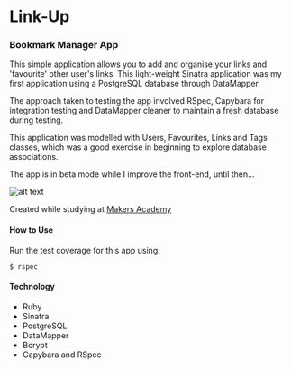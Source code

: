Link-Up
========

### Bookmark Manager App

This simple application allows you to add and organise your links and 'favourite' other user's links. This light-weight Sinatra application was my first application using a PostgreSQL database through DataMapper. 

The approach taken to testing the app involved RSpec, Capybara for integration testing and DataMapper cleaner to maintain a fresh database during testing.

This application was modelled with Users, Favourites, Links and Tags classes, which was a good exercise in beginning to explore database associations.

The app is in beta mode while I improve the front-end, until then... 

![alt text](https://raw.github.com/HannahKnights/Bookmark-Manager/master/public/images/Screen%20Shot%202014-03-04%20at%2011.43.22.png "Link-Up")

Created while studying at [Makers Academy](http://www.makersacademy.com)

#### How to Use

Run the test coverage for this app using:

~~~
$ rspec
~~~ 


#### Technology

* Ruby
* Sinatra
* PostgreSQL
* DataMapper
* Bcrypt
* Capybara and RSpec